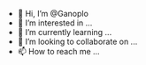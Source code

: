 - 👋 Hi, I’m @Ganoplo
- 👀 I’m interested in ...
- 🌱 I’m currently learning ...
- 💞️ I’m looking to collaborate on ...
- 📫 How to reach me ...

<!---
Ganoplo/Ganoplo is a ✨ special ✨ repository because its `README.md` (this file) appears on your GitHub profile.
You can click the Preview link to take a look at your changes.
--->
